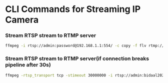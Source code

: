 # CLI Commands for Streaming IP Camera


### Stream RTSP stream to RTMP server

```bash 
ffmpeg -i rtsp://admin:password@192.168.1.1:554/ -c copy -f flv rtmp://rtmp.xyz.com:port/streamname
```

### Stream RTSP stream to RTMP server(if connection breaks pipeline after 30s)

```bash 
ffmpeg -rtsp_transport tcp -stimeout 30000000 -i rtsp://admin:bidaal2020@169.254.99.67:554/ -c copy -f flv rtmp://rtmp.bidaal.com:1935/lens/error
```